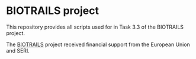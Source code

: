 # BIOTRAILS project

This repository provides all scripts used for in Task 3.3 of the BIOTRAILS project. 

The [BIOTRAILS](https://biotrailsproject.eu/) project received financial support from the European Union and SERI.
